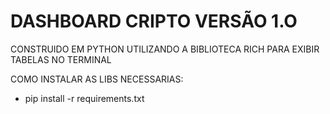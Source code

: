 # DASHBOARD CRIPTO VERSÃO 1.O

CONSTRUIDO EM PYTHON UTILIZANDO A BIBLIOTECA RICH PARA EXIBIR TABELAS NO TERMINAL



COMO INSTALAR AS LIBS NECESSARIAS:

- pip install -r requirements.txt

